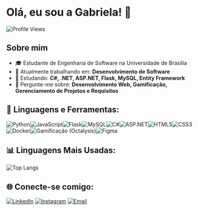 # Olá, eu sou a Gabriela! 👋

![Profile Views](https://komarev.com/ghpvc/?username=Ggabrieladouradof&color=blue)

## Sobre mim
- 🎓 Estudante de Engenharia de Software na Universidade de Brasília
- 🔭 Atualmente trabalhando em: **Desenvolvimento de Software**
- 🌱 Estudando: **C#, .NET, ASP.NET, Flask, MySQL, Entity Framework**
- 💬 Pergunte-me sobre: **Desenvolvimento Web, Gamificação, Gerenciamento de Projetos e Requisitos**

## 🚀 Linguagens e Ferramentas:
<div style="display: flex; align-items: center; flex-wrap: wrap;">
  <img src="https://img.shields.io/badge/-Python-3776AB?style=for-the-badge&logo=python&logoColor=white" alt="Python"/>
  <img src="https://img.shields.io/badge/-JavaScript-F7DF1E?style=for-the-badge&logo=javascript&logoColor=black" alt="JavaScript"/>
  <img src="https://img.shields.io/badge/-Flask-000000?style=for-the-badge&logo=flask&logoColor=white" alt="Flask"/>
  <img src="https://img.shields.io/badge/-MySQL-4479A1?style=for-the-badge&logo=mysql&logoColor=white" alt="MySQL"/>
  <img src="https://img.shields.io/badge/-C%23-239120?style=for-the-badge&logo=c-sharp&logoColor=white" alt="C#"/>
  <img src="https://img.shields.io/badge/-ASP.NET-512BD4?style=for-the-badge&logo=.net&logoColor=white" alt="ASP.NET"/>
  <img src="https://img.shields.io/badge/-HTML5-E34F26?style=for-the-badge&logo=html5&logoColor=white" alt="HTML5"/>
  <img src="https://img.shields.io/badge/-CSS3-1572B6?style=for-the-badge&logo=css3&logoColor=white" alt="CSS3"/>
  <img src="https://img.shields.io/badge/-Docker-2496ED?style=for-the-badge&logo=docker&logoColor=white" alt="Docker"/>
  <img src="https://img.shields.io/badge/-Gamificação (Octalysis)-FFD700?style=for-the-badge&logo=game-controller&logoColor=black" alt="Gamificação (Octalysis)"/>
  <img src="https://img.shields.io/badge/-Figma-F24E1E?style=for-the-badge&logo=figma&logoColor=white" alt="Figma"/>
</div>

## 📊 Linguagens Mais Usadas:
![Top Langs](https://github-readme-stats.vercel.app/api/top-langs/?username=gabrieladouradof&layout=compact&theme=radical)

## 🌐 Conecte-se comigo:
[![LinkedIn](https://img.shields.io/badge/-LinkedIn-0077B5?style=for-the-badge&logo=linkedin&logoColor=white)](https://www.linkedin.com/in/gabriela-dourado-fran%C3%A7a-13ba4022b/)
[![Instagram](https://img.shields.io/badge/-Instagram-E4405F?style=for-the-badge&logo=instagram&logoColor=white)](https://instagram.com/dodocoding)
[![Email](https://img.shields.io/badge/-Email-D14836?style=for-the-badge&logo=gmail&logoColor=white)](gdourado.066@gmail.com)
